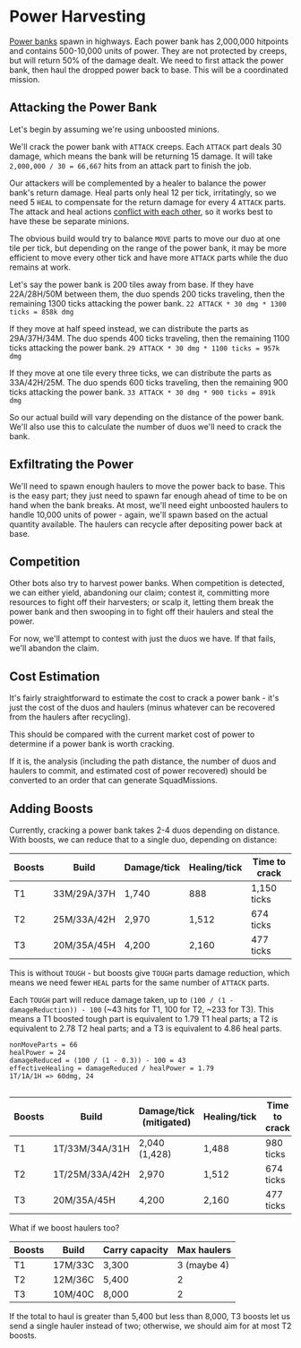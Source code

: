 # Power Harvesting

[Power banks](https://docs.screeps.com/api/#StructurePowerBank) spawn in highways. Each power bank has 2,000,000 hitpoints and contains 500-10,000 units of power. They are not protected by creeps, but will return 50% of the damage dealt. We need to first attack the power bank, then haul the dropped power back to base. This will be a coordinated mission.

## Attacking the Power Bank

Let's begin by assuming we're using unboosted minions.

We'll crack the power bank with `ATTACK` creeps. Each `ATTACK` part deals 30 damage, which means the bank will be returning 15 damage. It will take `2,000,000 / 30 = 66,667` hits from an attack part to finish the job.

Our attackers will be complemented by a healer to balance the power bank's return damage. Heal parts only heal 12 per tick, irritatingly, so we need 5 `HEAL` to compensate for the return damage for every 4 `ATTACK` parts. The attack and heal actions [conflict with each other](https://docs.screeps.com/simultaneous-actions.html), so it works best to have these be separate minions.

The obvious build would try to balance `MOVE` parts to move our duo at one tile per tick, but depending on the range of the power bank, it may be more efficient to move every other tick and have more `ATTACK` parts while the duo remains at work.

Let's say the power bank is 200 tiles away from base. If they have 22A/28H/50M between them, the duo spends 200 ticks traveling, then the remaining 1300 ticks attacking the power bank. `22 ATTACK * 30 dmg * 1300 ticks = 858k dmg` 

If they move at half speed instead, we can distribute the parts as 29A/37H/34M. The duo spends 400 ticks traveling, then the remaining 1100 ticks attacking the power bank. `29 ATTACK * 30 dmg * 1100 ticks = 957k dmg`

If they move at one tile every three ticks, we can distribute the parts as 33A/42H/25M. The duo spends 600 ticks traveling, then the remaining 900 ticks attacking the power bank. `33 ATTACK * 30 dmg * 900 ticks = 891k dmg`

So our actual build will vary depending on the distance of the power bank. We'll also use this to calculate the number of duos we'll need to crack the bank.

## Exfiltrating the Power

We'll need to spawn enough haulers to move the power back to base. This is the easy part; they just need to spawn far enough ahead of time to be on hand when the bank breaks. At most, we'll need eight unboosted haulers to handle 10,000 units of power - again, we'll spawn based on the actual quantity available. The haulers can recycle after depositing power back at base.

## Competition

Other bots also try to harvest power banks. When competition is detected, we can either yield, abandoning our claim; contest it, committing more resources to fight off their harvesters; or scalp it, letting them break the power bank and then swooping in to fight off their haulers and steal the power.

For now, we'll attempt to contest with just the duos we have. If that fails, we'll abandon the claim.

## Cost Estimation

It's fairly straightforward to estimate the cost to crack a power bank - it's just the cost of the duos and haulers (minus whatever can be recovered from the haulers after recycling).

This should be compared with the current market cost of power to determine if a power bank is worth cracking.

If it is, the analysis (including the path distance, the number of duos and haulers to commit, and estimated cost of power recovered) should be converted to an order that can generate SquadMissions.

## Adding Boosts

Currently, cracking a power bank takes 2-4 duos depending on distance. With boosts, we can reduce that to a single duo, depending on distance:

| Boosts | Build       | Damage/tick | Healing/tick | Time to crack |
| ------ | ----------- | ----------- | ------------ | ------------- |
| T1     | 33M/29A/37H | 1,740       | 888          | 1,150 ticks   |
| T2     | 25M/33A/42H | 2,970       | 1,512        | 674 ticks     |
| T3     | 20M/35A/45H | 4,200       | 2,160        | 477 ticks     |

This is without `TOUGH` - but boosts give `TOUGH` parts damage reduction, which means we need fewer `HEAL` parts for the same number of `ATTACK` parts. 

Each `TOUGH` part will reduce damage taken, up to `(100 / (1 - damageReduction)) - 100` (~43 hits for T1, 100 for T2, ~233 for T3). This means a T1 boosted tough part is equivalent to 1.79 T1 heal parts; a T2 is equivalent to 2.78 T2 heal parts; and a T3 is equivalent to 4.86 heal parts.



```
nonMoveParts = 66
healPower = 24
damageReduced = (100 / (1 - 0.3)) - 100 = 43
effectiveHealing = damageReduced / healPower = 1.79
1T/1A/1H => 60dmg, 24 


```

| Boosts | Build          | Damage/tick (mitigated) | Healing/tick | Time to crack |
| ------ | -------------- | ----------------------- | ------------ | ------------- |
| T1     | 1T/33M/34A/31H | 2,040 (1,428)           | 1,488        | 980 ticks     |
| T2     | 1T/25M/33A/42H | 2,970                   | 1,512        | 674 ticks     |
| T3     | 20M/35A/45H    | 4,200                   | 2,160        | 477 ticks     |

What if we boost haulers too?

| Boosts | Build   | Carry capacity | Max haulers |
| ------ | ------- | -------------- | ----------- |
| T1     | 17M/33C | 3,300          | 3 (maybe 4) |
| T2     | 12M/36C | 5,400          | 2           |
| T3     | 10M/40C | 8,000          | 2           |

If the total to haul is greater than 5,400 but less than 8,000, T3 boosts let us send a single hauler instead of two; otherwise, we should aim for at most T2 boosts.

